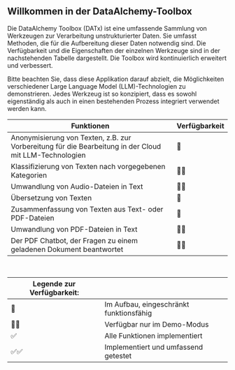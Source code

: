 ## Willkommen in der DataAlchemy-Toolbox

Die DataAlchemy Toolbox (DATx) ist eine umfassende Sammlung von Werkzeugen zur Verarbeitung unstrukturierter Daten. Sie umfasst Methoden, die für die Aufbereitung dieser Daten notwendig sind. Die Verfügbarkeit und die Eigenschaften der einzelnen Werkzeuge sind in der nachstehenden Tabelle dargestellt. Die Toolbox wird kontinuierlich erweitert und verbessert.

Bitte beachten Sie, dass diese Applikation darauf abzielt, die Möglichkeiten verschiedener Large Language Model (LLM)-Technologien zu demonstrieren. Jedes Werkzeug ist so konzipiert, dass es sowohl eigenständig als auch in einen bestehenden Prozess integriert verwendet werden kann.

| Funktionen | Verfügbarkeit |
|------------|---------------|
| Anonymisierung von Texten, z.B. zur Vorbereitung für die Bearbeitung in der Cloud mit LLM-Technologien | 🚧 |
| Klassifizierung von Texten nach vorgegebenen Kategorien | 🚧✅ |
| Umwandlung von Audio-Dateien in Text | 🚧✅ |
| Übersetzung von Texten | 🚧 |
| Zusammenfassung von Texten aus Text- oder PDF-Dateien | 🚧 |
| Umwandlung von PDF-Dateien in Text | 🚧✅ |
| Der PDF Chatbot, der Fragen zu einem geladenen Dokument beantwortet | 🚧✅ |
</br>

| **Legende zur Verfügbarkeit:** | |
|----------------------------|---|
| 🚧 | Im Aufbau, eingeschränkt funktionsfähig |
| 🚧✅ | Verfügbar nur im Demo-Modus |
| ✅ | Alle Funktionen implementiert |
| ✅✅ | Implementiert und umfassend getestet |